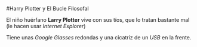 #Harry Plotter y El Bucle Filosofal

El niño huérfano **Larry Plotter** vive con sus tíos, que lo tratan bastante mal (le hacen usar *Internet Explorer*)

Tiene unas *Google Glasses* redondas y una cicatriz de un *USB* en la frente.
